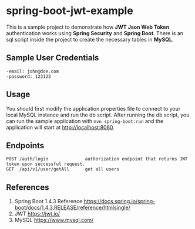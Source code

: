 # spring-boot-jwt-example

This is a sample project to demonstrate how **JWT Json Web Token** authentication works using **Spring Security** and **Spring Boot**. There is an sql script inside the project to create the necessary tables in **MySQL**. 

## Sample User Credentials

```
-email: john@doe.com
-password: 123123
```
## Usage

You should first modify the application.properties file to connect to your local MySQL instance and run the db script. After running the db script, you can run the sample application with `mvn spring-boot:run` and the application will start at [http://localhost:8080](http://localhost:8080).

## Endpoints

```
POST /auth/login              authorization endpoint that returns JWT token upon successful request.
GET  /api/v1/user/getAll      get all users
```

## References

1. Spring Boot 1.4.3 Reference https://docs.spring.io/spring-boot/docs/1.4.3.RELEASE/reference/htmlsingle/
2. JWT https://jwt.io/
3. MySQL https://www.mysql.com/

